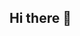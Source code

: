 ## Hi there 👋

<!--
**seojihun12/seojihun12** is a ✨ _special_ ✨ repository because its `README.md` (this file) appears on your GitHub profile.

Here are some ideas to get you started:
[Git](https://img.shields.io/badge/Git-F05032?style=for-the-badge&logo=git&logoColor=white)

- 🔭 I’m currently working on ...
- 🌱 I’m currently learning ...
- 👯 I’m looking to collaborate on ...
- 🤔 I’m looking for help with ...
- 💬 Ask me about ...
- 📫 How to reach me: ...
- 😄 Pronouns: ...
- ⚡ Fun fact: ...
-->
